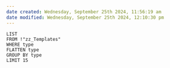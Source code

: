 ```yaml
---
date created: Wednesday, September 25th 2024, 11:56:19 am
date modified: Wednesday, September 25th 2024, 12:10:30 pm
---
```


```dataview 
LIST
FROM !"zz_Templates"
WHERE type
FLATTEN type
GROUP BY type
LIMIT 15
```